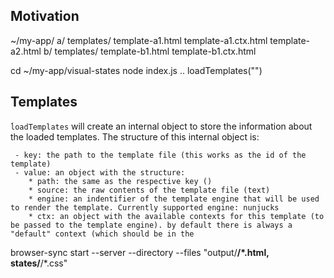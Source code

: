 ## Motivation

~/my-app/
    a/
        templates/
            template-a1.html
            template-a1.ctx.html
            template-a2.html
    b/
        templates/
            template-b1.html
            template-b1.ctx.html

cd ~/my-app/visual-states
node index.js ..
loadTemplates("")


## Templates

`ĺoadTemplates` will create an internal object to store the information about the loaded templates. The structure of this internal object is:



     - key: the path to the template file (this works as the id of the template)
     - value: an object with the structure:
        * path: the same as the respective key ()
        * source: the raw contents of the template file (text)
        * engine: an indentifier of the template engine that will be used to render the template. Currently supported engine: nunjucks
        * ctx: an object with the available contexts for this template (to be passed to the template engine). by default there is always a "default" context (which should be in the 



browser-sync start --server --directory --files "output/**/*.html, states/**/*.css"

